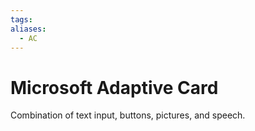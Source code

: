 ```yaml
---
tags: 
aliases:
  - AC
---
```


# Microsoft Adaptive Card

Combination of text input, buttons, pictures, and speech.